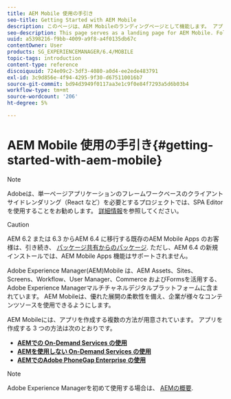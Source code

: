 ```yaml
---
title: AEM Mobile 使用の手引き
seo-title: Getting Started with AEM Mobile
description: このページは、AEM Mobileのランディングページとして機能します。 アプリを作成する 3 つの異なる方法について学ぶには、このページを出発点として参照してください。
seo-description: This page serves as a landing page for AEM Mobile. Follow this page as a starting point to learn about the three different ways for creating apps.
uuid: a5398216-f9bb-4009-a9f8-a4f0135db67c
contentOwner: User
products: SG_EXPERIENCEMANAGER/6.4/MOBILE
topic-tags: introduction
content-type: reference
discoiquuid: 724e09c2-3df3-4080-a0d4-ee2ede483791
exl-id: 3c9d856e-4f94-4295-9f30-d675110016b7
source-git-commit: bd94d3949f0117aa3e1c9f0e84f7293a5d6b03b4
workflow-type: tm+mt
source-wordcount: '206'
ht-degree: 5%

---
```


# AEM Mobile 使用の手引き{#getting-started-with-aem-mobile}

>[!NOTE]
>
>Adobeは、単一ページアプリケーションのフレームワークベースのクライアントサイドレンダリング（React など）を必要とするプロジェクトでは、SPA Editor を使用することをお勧めします。 [詳細情報](/help/sites-developing/spa-overview.md)を参照してください。

>[!CAUTION]
>
>AEM 6.2 または 6.3 からAEM 6.4 に移行する既存のAEM Mobile Apps のお客様は、引き続き、 [パッケージ共有からのパッケージ](https://www.adobeaemcloud.com/content/marketplace/marketplaceProxy.html?packagePath=/content/companies/public/adobe/packages/cq640/compatpack/aem-mobile-package). ただし、AEM 6.4 の新規インストールでは、AEM Mobile Apps 機能はサポートされません。

Adobe Experience Manager(AEM)Mobile は、AEM Assets、Sites、Screens、Workflow、User Manager、Commerce およびFormsを活用する、Adobe Experience Managerマルチチャネルデジタルプラットフォームに含まれています。 AEM Mobileは、優れた展開の柔軟性を備え、企業が様々なコンテンツソースを使用できるようにします。

AEM Mobileには、アプリを作成する複数の方法が用意されています。 アプリを作成する 3 つの方法は次のとおりです。

* **[AEMでの On-Demand Services の使用](/help/mobile/getting-started-aem-mobile-on-demand.md)**
* **[AEMを使用しない On-Demand Services の使用](https://helpx.adobe.com/digital-publishing-solution/topics.html)**
* **[AEMでのAdobe PhoneGap Enterprise の使用](/help/mobile/getting-started-aem-mobile-phonegap.md)**

>[!NOTE]
>
>Adobe Experience Managerを初めて使用する場合は、 [AEMの概要](/help/sites-deploying/deploy.md).
